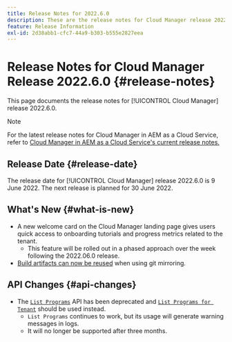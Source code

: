```yaml
---
title: Release Notes for 2022.6.0
description: These are the release notes for Cloud Manager release 2022.6.0.
feature: Release Information
exl-id: 2d38abb1-cfc7-44a9-b303-b555e2827eea
---
```


# Release Notes for Cloud Manager Release 2022.6.0 {#release-notes}

This page documents the release notes for [!UICONTROL Cloud Manager] release 2022.6.0.

>[!NOTE]
>
>For the latest release notes for Cloud Manager in AEM as a Cloud Service, refer to [Cloud Manager in AEM as a Cloud Service's current release notes.](https://experienceleague.adobe.com/docs/experience-manager-cloud-service/content/implementing/using-cloud-manager/release-notes-cloud-manager/release-notes-cm-current.html)

## Release Date {#release-date}

The release date for [!UICONTROL Cloud Manager] release 2022.6.0 is 9 June 2022. The next release is planned for 30 June 2022.

## What's New {#what-is-new}

* A new welcome card on the Cloud Manager landing page gives users quick access to onboarding tutorials and progress metrics related to the tenant.
   * This feature will be rolled out in a phased approach over the week following the 2022.06.0 release.
* [Build artifacts can now be reused](/help/using/setting-up-project.md#build-artifact-reuse) when using git mirroring.

## API Changes {#api-changes}

* The [`List Programs`](https://developer.adobe.com/experience-cloud/cloud-manager/reference/api/#operation/getPrograms) API has been deprecated and [`List Programs for Tenant`](https://developer.adobe.com/experience-cloud/cloud-manager/reference/api/#operation/getProgramsForTenant) should be used instead.
  * `List Programs` continues to work, but its usage will generate warning messages in logs.
  * It will no longer be supported after three months.
